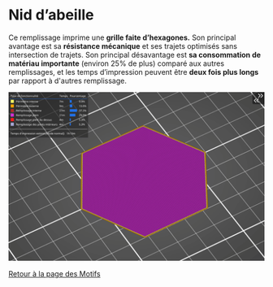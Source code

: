 # Nid d’abeille

Ce remplissage imprime une **grille faite d’hexagones.** Son principal avantage est sa **résistance mécanique** et ses trajets optimisés sans intersection de trajets. Son principal désavantage est **sa consommation de matériau importante** (environ 25% de plus) comparé aux autres remplissages, et les temps d’impression peuvent être **deux fois plus longs** par rapport à d'autres remplissage.

![Image : Remplissage nid d’abeille (image gif animée)](images/nid-dabeille.gif)


[Retour à la page des Motifs](pattern.md)